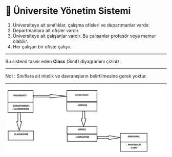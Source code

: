 #  🚀  Üniversite Yönetim Sistemi

1. Üniversiteye ait sınıflıklar, çalışma ofisleri ve departmanlar vardır.
2. Departmanlara ait ofisler vardır.
3. Üniversiteye ait çalışanlar vardır. Bu çalışanlar profesör veya memur olabilir.
4. Her çalışan bir ofiste çalışır.

---

Bu sistemi tasvir eden **Class** (Sınıf) diyagramını çiziniz.

---

Not : Sınıflara ait nitelik ve davranışların belirtilmesine gerek yoktur.

---

![ÜNİVERİSTE YÖNETİM SİSTEMİ KUŞBAKIŞI](Ödev_Üniversite_Yönetim_Sistemi.png)